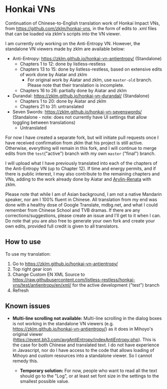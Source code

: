 # Honkai VNs

Continuation of Chinese-to-English translation work of Honkai Impact VNs, from https://github.com/zklm/honkai-vns, in the form of edits to .xml files that can be loaded via zklm's scripts into the VN viewer.

I am currently only working on the Anti-Entropy VN. However, the standalone VN viewers made by zklm are available below:

- Anti-Entropy: https://zklm.github.io/honkai-vn-antientropy/ (Standalone)
  - Chapters 1 to 12: done by listless-restless
  - Chapters 13 to 15: done by listless-restless, based on extensive edits of work done by Aiatar and zklm 
      - For original work by Aiatar and zklm, use `master-old` branch. Please note that their translation is incomplete.
  - Chapters 16 to 26: partially done by Aiatar and zklm
- Durandal: https://zklm.github.io/honkai-vn-durandal/ (Standalone)
  - Chapters 1 to 20: done by Aiatar and zklm
  - Chapters 21 to 31: untranslated
- Seven Swords: https://zklm.github.io/honkai-vn-sevenswords/ (Standalone - note: does not currently have UI settings that allow toggling between translations)
  - Untranslated

For now I have created a separate fork, but will initiate pull requests once I have received confirmation from zklm that his project is still active. Otherwise, everything will remain in this fork, and I will continue to merge edits from the `test`("active") branch with my own `master` ("final") branch.

I will upload what I have previously translated into each of the chapters of the Anti-Entropy VN (up to Chapter 12). If time and energy permits, and if there is public interest, I may also contribute to the remaining chapters and VNs, adding to the work already done by Aiatar and [Arylin-Renata](https://github.com/Ayrlin-Renata/honkai-vns) with zklm.

Please note that while I am of Asian background, I am not a native Mandarin speaker, nor am I 100% fluent in Chinese. All translation from my end was done with a healthy dose of Google Translate, mdbg.net, and what I could remember from Chinese School and TVB dramas. If there are any corrections/suggestions, please create an issue and I'll get to it when I can. Do note that you are also free to generate your own fork and create your own edits, provided full credit is given to all translators.

## How to use

To use my translation: 

1. Go to https://zklm.github.io/honkai-vn-antientropy/ 
2. Top right gear icon 
3. Change Custom EN XML Source to https://raw.githubusercontent.com/listless-restless/honkai-vns/test/antientropy/en/xml/ for the active development ("test") branch
4. Refresh

## Known issues

- **Multi-line scrolling not available:** Multi-line scrolling in the dialog boxes is not working in the standalone VN viewers (e.g. https://zklm.github.io/honkai-vn-antientropy/) as it does in Mihoyo's original viewer (https://event.bh3.com/avgAntiEntropy/indexAntiEntropy.php). This is the case for both Chinese and translated text. I do not have experience in Javascript, nor do I have access to the code that allows loading of Mihoyo and custom resources into a standalone viewer. So I cannot remedy this.

  - **Temporary solution:** For now, people who want to read all the text should go to the "Log", or at least set font size in the settings to the smallest possible value.

